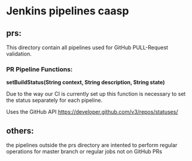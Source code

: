 # Jenkins pipelines caasp

## prs:

This directory contain all pipelines used for GitHub PULL-Request validation.

### PR Pipeline Functions:

**setBuildStatus(String context, String description, String state)**

Due to the way our CI is currently set up this function is necessary 
to set the status separately for each pipeline.

Uses the GitHub API https://developer.github.com/v3/repos/statuses/ 


## others:

the pipelines outside the prs directory are intented to perform regular operations for master branch or regular jobs not on GitHub PRs
